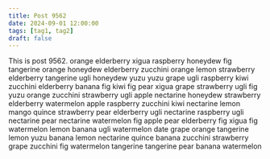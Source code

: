 ```yaml
---
title: Post 9562
date: 2024-09-01 12:00:00
tags: [tag1, tag2]
draft: false
---
```

This is post 9562.
orange
elderberry
xigua
raspberry
honeydew
fig
tangerine
orange
honeydew
elderberry
zucchini
orange
lemon
strawberry
elderberry
tangerine
ugli
honeydew
yuzu
yuzu
grape
ugli
raspberry
kiwi
zucchini
elderberry
banana
fig
kiwi
fig
pear
xigua
grape
strawberry
ugli
fig
yuzu
orange
zucchini
strawberry
ugli
apple
nectarine
honeydew
strawberry
elderberry
watermelon
apple
raspberry
zucchini
kiwi
nectarine
lemon
mango
quince
strawberry
pear
elderberry
ugli
nectarine
raspberry
ugli
nectarine
pear
nectarine
watermelon
fig
apple
pear
elderberry
fig
xigua
fig
watermelon
lemon
banana
ugli
watermelon
date
grape
orange
tangerine
lemon
yuzu
banana
lemon
nectarine
quince
banana
zucchini
strawberry
grape
zucchini
fig
watermelon
tangerine
tangerine
pear
banana
watermelon
